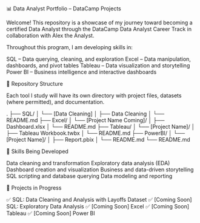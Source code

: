 📊 Data Analyst Portfolio – DataCamp Projects

Welcome! This repository is a showcase of my journey toward becoming a certified Data Analyst through the DataCamp Data Analyst Career Track in collaboration with Alex the Analyst.

Throughout this program, I am developing skills in:

SQL – Data querying, cleaning, and exploration
Excel – Data manipulation, dashboards, and pivot tables
Tableau – Data visualization and storytelling
Power BI – Business intelligence and interactive dashboards

📂 Repository Structure

Each tool I study will have its own directory with project files, datasets (where permitted), and documentation.

.
├── SQL/
│   └── [Data Cleaning]
│       ├── Data Cleaning
│       └── README.md
├── Excel/
│   └── [Project Name Coming]/
│       ├── Dashboard.xlsx
│       └── README.md
├── Tableau/
│   └── [Project Name]/
│       ├── Tableau Workbook.twbx
│       └── README.md
├── PowerBI/
│   └── [Project Name]/
│       ├── Report.pbix
│       └── README.md
└── README.md

🧠 Skills Being Developed

Data cleaning and transformation
Exploratory data analysis (EDA)
Dashboard creation and visualization
Business and data-driven storytelling
SQL scripting and database querying
Data modeling and reporting

📌 Projects in Progress

✅ SQL: Data Cleaning and Analysis with Layoffs Dataset
✅ [Coming Soon] SQL: Exploratory Data Analysis
✅ [Coming Soon] Excel
✅ [Coming Soon] Tableau
✅ [Coming Soon] Power BI


